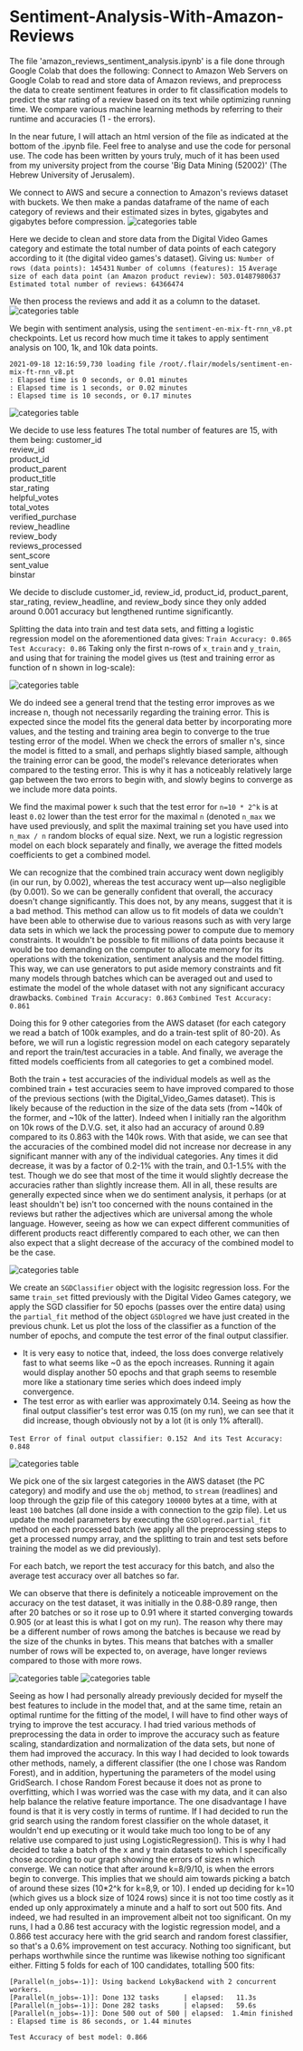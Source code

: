 # Sentiment-Analysis-With-Amazon-Reviews

The file 'amazon_reviews_sentiment_analysis.ipynb' is a file done through Google Colab that does the following:
Connect to Amazon Web Servers on Google Colab to read and store data of Amazon reviews, and preprocess the data to create sentiment features in order to fit classification models to predict the star rating of a review based on its text while optimizing running time. We compare various machine learning methods by referring to their runtime and accuracies (1 - the errors).

In the near future, I will attach an html version of the file as indicated at the bottom of the .ipynb file. Feel free to analyse and use the code for personal use. The code has been written by yours truly, much of it has been used from my university project from the course 'Big Data Mining (52002)' (The Hebrew University of Jerusalem).

We connect to AWS and secure a connection to Amazon's reviews dataset with buckets. We then make a pandas dataframe of the name of each category of reviews and their estimated sizes in bytes, gigabytes and gigabytes before compression.
![categories table](pics/image5.png)

Here we decide to clean and store data from the Digital Video Games category and estimate the total number of data points of each category according to it (the digital video games's dataset). Giving us:
`Number of rows (data points): 145431`
`Number of columns (features): 15`
`Average size of each data point (an Amazon product review): 503.01487980637`
`Estimated total number of reviews: 64366474`

We then process the reviews and add it as a column to the dataset.
![categories table](pics/image2.png)

We begin with sentiment analysis, using the `sentiment-en-mix-ft-rnn_v8.pt` checkpoints. Let us record how much time it takes to apply sentiment analysis on 100, 1k, and 10k data points.
```
2021-09-18 12:16:59,730 loading file /root/.flair/models/sentiment-en-mix-ft-rnn_v8.pt
: Elapsed time is 0 seconds, or 0.01 minutes
: Elapsed time is 1 seconds, or 0.02 minutes
: Elapsed time is 10 seconds, or 0.17 minutes
```
![categories table](pics/image8.png)

We decide to use less features 
The total number of features are 15, with them being:
customer_id 	
review_id 	
product_id 	
product_parent 	
product_title 	
star_rating 	
helpful_votes 	
total_votes 	
verified_purchase 	
review_headline 	
review_body 	
reviews_processed 	
sent_score 	
sent_value 	
binstar

We decide to disclude customer_id, review_id, product_id, product_parent, star_rating, review_headline, and review_body since they only added around 0.001 accuracy but lengthened runtime significantly.  

Splitting the data into train and test data sets, and fitting a logistic regression model on the aforementioned data gives:
`Train Accuracy: 0.865`
`Test Accuracy: 0.86`
Taking only the first n-rows of `x_train` and `y_train`, and using that for training the model gives us (test and training error as function of n shown in log-scale):

![categories table](pics/image1.png)

We do indeed see a general trend that the testing error improves as we increase n, though not necessarily regarding the training error. This is expected since the model fits the general data better by incorporating more values, and the testing and training area begin to converge to the true testing error of the model. When we check the errors of smaller n's, since the model is fitted to a small, and perhaps slightly biased sample, although the training error can be good, the model's relevance deteriorates when compared to the testing error. This is why it has a noticeably relatively large gap between the two errors to begin with, and slowly begins to converge as we include more data points.

We find the maximal power `k` such that the test error for `n=10 * 2^k` is at least `0.02` lower than the test error for the maximal `n` (denoted `n_max` we have used previously, and split the maximal training set you have used into `n_max / n` random blocks of equal size. Next, we run a logistic regression model on each block separately and finally, we average the fitted models coefficients to get a combined model.

We can recognize that the combined train accuracy went down negligibly (in our run, by 0.002), whereas the test accuracy went up—also negligible (by 0.001). So we can be generally confident that overall, the accuracy doesn't change significantly. This does not, by any means, suggest that it is a bad method. This method can allow us to fit models of data we couldn't have been able to otherwise due to various reasons such as with very large data sets in which we lack the processing power to compute due to memory constraints. It wouldn't be possible to fit millions of data points because it would be too demanding on the computer to allocate memory for its operations with the tokenization, sentiment analysis and the model fitting. This way, we can use generators to put aside memory constraints and fit many models through batches which can be averaged out and used to estimate the model of the whole dataset with not any significant accuracy drawbacks.
`Combined Train Accuracy: 0.863` 
`Combined Test Accuracy: 0.861`

Doing this for 9 other categories from the AWS dataset (for each category we read a batch of 100k examples, and do a train-test split of 80-20). As before, we will run a logistic regression model on each category separately and report the train/test accuracies in a table. And finally, we average the fitted models coefficients from all categories to get a combined model.

Both the train + test accuracies of the individual models as well as the combined train + test accuracies seem to have improved compared to those of the previous sections (with the Digital_Video_Games dataset). This is likely because of the reduction in the size of the data sets (from ~140k of the former, and ~10k of the latter). Indeed when I initially ran the algorithm on 10k rows of the D.V.G. set, it also had an accuracy of around 0.89 compared to its 0.863 with the 140k rows. With that aside, we can see that the accuracies of the combined model did not increase nor decrease in any significant manner with any of the individual categories. Any times it did decrease, it was by a factor of 0.2-1% with the train, and 0.1-1.5% with the test. Though we do see that most of the time it would slightly decrease the accuracies rather than slightly increase them. All in all, these results are generally expected since when we do sentiment analysis, it perhaps (or at least shouldn't be) isn't too concerned with the nouns contained in the reviews but rather the adjectives which are universal among the whole language. However, seeing as how we can expect different communities of different products react differently compared to each other, we can then also expect that a slight decrease of the accuracy of the combined model to be the case.

![categories table](pics/image6.png)

We create an `SGDClassifier` object with the logisitc regression loss. For the same `train_set` fitted previously with the Digital Video Games category, we apply the SGD classifier for 50 epochs (passes over the entire data) using the `partial_fit` method of the object `GSDlogred` we have just created in the previous chunk. Let us plot the loss of the classifier as a function of the number of epochs, and compute the test error of the final output classifier.
* It is very easy to notice that, indeed, the loss does converge relatively fast to what seems like ~0 as the epoch increases. Running it again would display another 50 epochs and that graph seems to resemble more like a stationary time series which does indeed imply convergence.
* The test error as with earlier was approximately 0.14. Seeing as how the final output classifier's test error was 0.15 (on my run), we can see that it did increase, though obviously not by a lot (it is only 1% afterall).
  
`Test Error of final output classifier: 0.152 `
`And its Test Accuracy: 0.848`


![categories table](pics/image7.png)

We pick one of the six largest categories in the AWS dataset (the PC category) and modify and use the `obj` method, to `stream` (readlines) and loop through the gzip file of this category `100000` bytes at a time, with at least `100` batches (all done inside a with connection to the gzip file). Let us update the model parameters by executing the `GSDlogred.partial_fit` method on each processed batch (we apply all the preprocessing steps to get a processed numpy array, and the splitting to train and test sets before training the model as we did previously).

For each batch, we report the test accuracy for this batch, and also the average test accuracy over all batches so far.

We can observe that there is definitely a noticeable improvement on the accuracy on the test dataset, it was initially in the 0.88-0.89 range, then after 20 batches or so it rose up to 0.91 where it started converging towards 0.905 (or at least this is what I got on my run). The reason why there may be a different number of rows among the batches is because we read by the size of the chunks in bytes. This means that batches with a smaller number of rows will be expected to, on average, have longer reviews compared to those with more rows.

![categories table](pics/image3.png)
![categories table](pics/image4.png)

Seeing as how I had personally already previously decided for myself the best features to include in the model that, and at the same time, retain an optimal runtime for the fitting of the model, I will have to find other ways of trying to improve the test accuracy. I had tried various methods of preprocessing the data in order to improve the accuracy such as feature scaling, standardization and normalization of the data sets, but none of them had improved the accuracy. In this way I had decided to look towards other methods, namely, a different classifier (the one I chose was Random Forest), and in addition, hypertuning the parameters of the model using GridSearch. I chose Random Forest because it does not as prone to overfitting, which I was worried was the case with my data, and it can also help balance the relative feature importance. The one disadvantage I have found is that it is very costly in terms of runtime. If I had decided to run the grid search using the random forest classifier on the whole dataset, it wouldn't end up executing or it would take much too long to be of any relative use compared to just using LogisticRegression(). This is why I had decided to take a batch of the x and y train datasets to which I specifically chose according to our graph showing the errors of sizes n which converge. We can notice that after around k=8/9/10, is when the errors begin to converge. This implies that we should aim towards picking a batch of around these sizes (10*2^k for k=8,9, or 10). I ended up deciding for k=10 (which gives us a block size of 1024 rows) since it is not too time costly as it ended up only approximately a minute and a half to sort out 500 fits. And indeed, we had resulted in an improvement albeit not too significant. On my runs, I had a 0.86 test accuracy with the logistic regression model, and a 0.866 test accuracy here with the grid search and random forest classifier, so that's a 0.6% improvement on test accuracy. Nothing too significant, but perhaps worthwhile since the runtime was likewise nothing too significant either.
Fitting 5 folds for each of 100 candidates, totalling 500 fits:
```
[Parallel(n_jobs=-1)]: Using backend LokyBackend with 2 concurrent workers.
[Parallel(n_jobs=-1)]: Done 132 tasks      | elapsed:   11.3s
[Parallel(n_jobs=-1)]: Done 282 tasks      | elapsed:   59.6s
[Parallel(n_jobs=-1)]: Done 500 out of 500 | elapsed:  1.4min finished
: Elapsed time is 86 seconds, or 1.44 minutes
```
`Test Accuracy of best model: 0.866`




